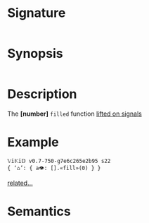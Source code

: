 # Signature
```vikid-signature
```

# Synopsis
```vikid-synopsis
```

# Description
The __[number]__ `filled` function [lifted on signals](/refman/concepts/pure_functions)

# Example
```vikid-script
𝕍i𝕂i𝔻 v0.7-750-g7e6c265e2b95 s22
{ ‘⌂’: { a👁: [].«fill»(0) } }
```


[related...](https://en.wikipedia.org/wiki/Array_data_structure)

# Semantics